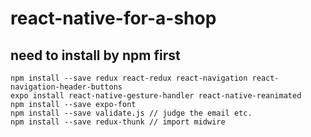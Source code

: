 # react-native-for-a-shop
## need to install by npm first 
```
npm install --save redux react-redux react-navigation react-navigation-header-buttons
expo install react-native-gesture-handler react-native-reanimated
npm install --save expo-font
npm install --save validate.js // judge the email etc.
npm install --save redux-thunk // import midwire
```
